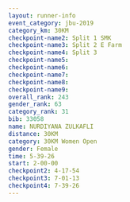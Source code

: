 ```yaml
---
layout: runner-info 
event_category: jbu-2019 
category_km: 30KM 
checkpoint-name2: Split 1 SMK 
checkpoint-name3: Split 2 E Farm 
checkpoint-name4: Split 3 
checkpoint-name5: 
checkpoint-name6: 
checkpoint-name7: 
checkpoint-name8: 
checkpoint-name9: 
overall_rank: 243
gender_rank: 63
category_rank: 31
bib: 33058
name: NURDIYANA ZULKAFLI
distance: 30KM
category: 30KM Women Open
gender: Female
time: 5-39-26
start: 2-00-00
checkpoint2: 4-17-54
checkpoint3: 7-01-13
checkpoint4: 7-39-26
---
```

